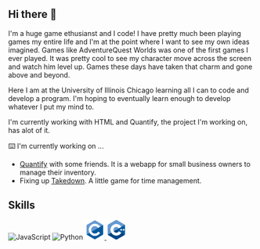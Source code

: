 ## Hi there 👋

I'm a huge game ethusianst and I code! I have pretty much been playing games my entire life and I'm at the point where I want to see my own ideas imagined. Games like AdventureQuest Worlds was one of the first games I ever played. It was pretty cool to see my character move across the screen and watch him level up. Games these days have taken that charm and gone above and beyond. 

Here I am at the University of Illinois Chicago learning all I can to code and develop a program. I'm hoping to eventually learn enough to develop whatever I put my mind to.

I'm currently working with HTML and Quantify, the project I'm working on, has alot of it.

⌨️ I'm currently working on ...

- [Quantify](https://github.com/majorandres/Quantify) with some friends. It is a webapp for small business owners to manage their inventory.
- Fixing up [Takedown](https://github.com/ax25-make/Takedown). A little game for time management.

## Skills 
<p align="left">
<img src="https://raw.githubusercontent.com/danielcranney/readme-generator/main/public/icons/skills/javascript-colored.svg" width="36" height="36" alt="JavaScript" />
<img src="https://raw.githubusercontent.com/danielcranney/readme-generator/main/public/icons/skills/python-colored.svg" width="36" height="36" alt="Python" />
<a href="https://www.cprogramming.com/" target="_blank" rel="noreferrer"> <img src="https://raw.githubusercontent.com/devicons/devicon/master/icons/c/c-original.svg" alt="c" width="40" height="40"/> </a> 
<a href="https://www.w3schools.com/cpp/" target="_blank" rel="noreferrer"> <img src="https://raw.githubusercontent.com/devicons/devicon/master/icons/cplusplus/cplusplus-original.svg" alt="cplusplus" width="40" height="40"/> </a> </p>

